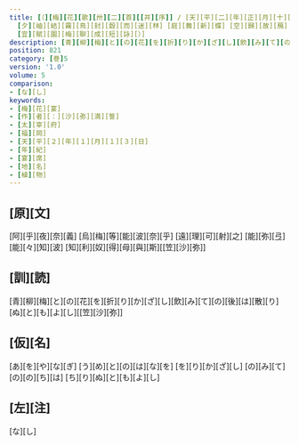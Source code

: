 ```yaml
---
title: [（][梅][花][歌][卅][二][首][[并][序]] / [天][平][二][年][正][月][十][三][日] [萃][于][帥][老][之][宅] [申][宴][會][也] [于][時][初][春][令][月] [氣][淑][風][和][梅][披][鏡][前][之][粉] [蘭][薫][珮][後][之][香] [加][以] [曙][嶺][移][雲] [松][掛][羅][而][傾][盖]
  [夕][岫][結][霧][鳥][封][縠][而][迷][林] [庭][舞][新][蝶] [空][歸][故][鴈] [於][是][盖][天][坐][地] <[促]>[膝][飛][觴] [忘][言][一][室][之][裏] [開][衿][煙][霞][之][外] [淡][然][自][放] [快][然][自][足] [若][非][翰][苑][何][以][攄][情] [詩][紀][落][梅][之][篇][古][今][夫][何][異][矣]
  [宜][賦][園][梅][聊][成][短][詠][）]
description: [青][柳][梅][と][の][花][を][折][り][か][ざ][し][飲][み][て][の][後][は][散][り][ぬ][と][も][よ][し][[笠][沙][弥]]
position: 821
category: [巻]5
version: '1.0'
volume: 5
comparison:
- [な][し]
keywords:
- [梅][花][宴]
- [作][者][：][沙][弥][満][誓]
- [太][宰][府]
- [福][岡]
- [天][平][２][年][１][月][１][３][日]
- [年][紀]
- [宴][席]
- [地][名]
- [植][物]
---
```


## [原][文]

[阿][乎][夜][奈][義] [烏][梅][等][能][波][奈][乎] [遠][理][可][射][之] [能][弥][弖][能][々][知][波] [知][利][奴][得][母][與][斯][[笠][沙][弥]]

## [訓][読]

[青][柳][梅][と][の][花][を][折][り][か][ざ][し][飲][み][て][の][後][は][散][り][ぬ][と][も][よ][し][[笠][沙][弥]]

## [仮][名]

[あ][を][や][な][ぎ] [う][め][と][の][は][な][を] [を][り][か][ざ][し] [の][み][て][の][の][ち][は] [ち][り][ぬ][と][も][よ][し]

## [左][注]

[な][し]

